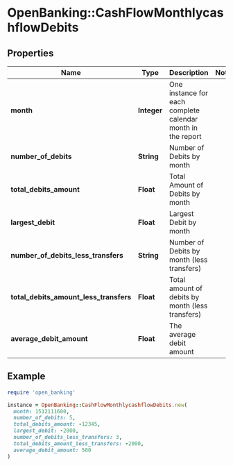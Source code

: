 # OpenBanking::CashFlowMonthlycashflowDebits

## Properties

| Name | Type | Description | Notes |
| ---- | ---- | ----------- | ----- |
| **month** | **Integer** | One instance for each complete calendar month in the report |  |
| **number_of_debits** | **String** | Number of Debits by month |  |
| **total_debits_amount** | **Float** | Total Amount of Debits by month |  |
| **largest_debit** | **Float** | Largest Debit by month |  |
| **number_of_debits_less_transfers** | **String** | Number of Debits by month (less transfers) |  |
| **total_debits_amount_less_transfers** | **Float** | Total amount of debits by month (less transfers) |  |
| **average_debit_amount** | **Float** | The average debit amount |  |

## Example

```ruby
require 'open_banking'

instance = OpenBanking::CashFlowMonthlycashflowDebits.new(
  month: 1512111600,
  number_of_debits: 5,
  total_debits_amount: -12345,
  largest_debit: -2000,
  number_of_debits_less_transfers: 3,
  total_debits_amount_less_transfers: -2000,
  average_debit_amount: 500
)
```

